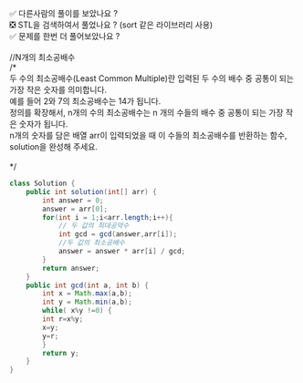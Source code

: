 ✅ 다른사람의 풀이를 보았나요 ? <br>
❎ STL을 검색하여서 풀었나요 ? (sort 같은 라이브러리 사용) <br>
✅ 문제를 한번 더 풀어보았나요 ? <br>
<br>
//N개의 최소공배수 <br>
/* <br>
두 수의 최소공배수(Least Common Multiple)란 입력된 두 수의 배수 중 공통이 되는 가장 작은 숫자를 의미합니다.<br> 
예를 들어 2와 7의 최소공배수는 14가 됩니다. <br>
정의를 확장해서, n개의 수의 최소공배수는 n 개의 수들의 배수 중 공통이 되는 가장 작은 숫자가 됩니다.<br>
n개의 숫자를 담은 배열 arr이 입력되었을 때 이 수들의 최소공배수를 반환하는 함수, solution을 완성해 주세요.<br>
<br>
*/
```java
class Solution {
    public int solution(int[] arr) {
        int answer = 0;
        answer = arr[0];
        for(int i = 1;i<arr.length;i++){
            // 두 값의 최대공약수
            int gcd = gcd(answer,arr[i]);
            //두 값의 최소공배수
            answer = answer * arr[i] / gcd;
        }
        return answer;
    }
    public int gcd(int a, int b) {
        int x = Math.max(a,b);
        int y = Math.min(a,b);
        while( x%y !=0) {
		int r=x%y;
		x=y;
		y=r;
        }
        return y;
    }
}
```
